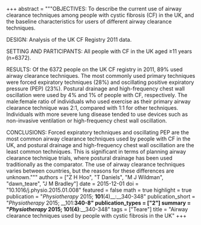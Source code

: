 +++
abstract = """OBJECTIVES: To describe the current use of airway clearance techniques among people with cystic fibrosis (CF) in the UK, and the baseline characteristics for users of different airway clearance techniques.

DESIGN: Analysis of the UK CF Registry 2011 data.

SETTING AND PARTICIPANTS: All people with CF in the UK aged ≥11 years (n=6372).

RESULTS: Of the 6372 people on the UK CF registry in 2011, 89% used airway clearance techniques. The most commonly used primary techniques were forced expiratory techniques (28%) and oscillating positive expiratory pressure (PEP) (23%). Postural drainage and high-frequency chest wall oscillation were used by 4% and 1% of people with CF, respectively. The male:female ratio of individuals who used exercise as their primary airway clearance technique was 2:1, compared with 1:1 for other techniques. Individuals with more severe lung disease tended to use devices such as non-invasive ventilation or high-frequency chest wall oscillation.

CONCLUSIONS: Forced expiratory techniques and oscillating PEP are the most common airway clearance techniques used by people with CF in the UK, and postural drainage and high-frequency chest wall oscillation are the least common techniques. This is significant in terms of planning airway clearance technique trials, where postural drainage has been used traditionally as the comparator. The use of airway clearance techniques varies between countries, but the reasons for these differences are unknown."""
authors = ["Z H Hoo", "T Daniels", "M J Wildman", "dawn_teare", "J M Bradley"]
date = 2015-12-01
doi = "10.1016/j.physio.2015.01.008"
featured = false
math = true
highlight = true
publication = "*Physiotherapy* 2015; __101__(4)__:__340-348"
publication_short = "*Physiotherapy* 2015; __101:__340-8"
publication_types = ["2"]
summary = "*Physiotherapy* 2015; __101__(4)__:__340-348"
tags = ["Teare"]
title = "Airway clearance techniques used by people with cystic fibrosis in the UK"
+++

